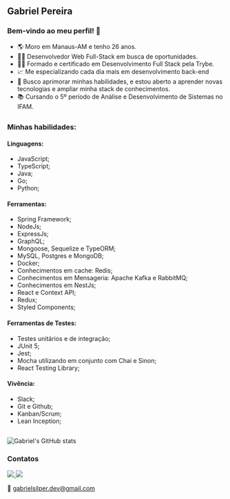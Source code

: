 ## Gabriel Pereira

### Bem-vindo ao meu perfil! 👋

- 🌎 Moro em Manaus-AM e tenho 26 anos.
- 👩‍💻 Desenvolvedor Web Full-Stack em busca de oportunidades.
- 🧑‍🎓 Formado e certificado em Desenvolvimento Full Stack pela Trybe.
- 📈 Me especializando cada dia mais em desenvolvimento back-end
- 🚀 Busco aprimorar minhas habilidades, e estou aberto a aprender novas tecnologias e ampliar minha stack de conhecimentos.
- 📚 Cursando o 5º período de Análise e Desenvolvimento de Sistemas no IFAM.

##

### Minhas habilidades:
#### Linguagens:
- JavaScript;
- TypeScript;
- Java;
- Go;
- Python;

#### Ferramentas:
- Spring Framework;
- NodeJs;
- ExpressJs;
- GraphQL;
- Mongoose, Sequelize e TypeORM;
- MySQL, Postgres e MongoDB;
- Docker;
- Conhecimentos em cache: Redis;
- Conhecimentos em Mensageria: Apache Kafka e RabbitMQ;
- Conhecimentos em NestJs;
- React e Context API;
- Redux;
- Styled Components;

#### Ferramentas de Testes:
- Testes unitários e de integração;
- JUnit 5;
- Jest;
- Mocha utilizando em conjunto com Chai e Sinon;
- React Testing Library;

#### Vivência:
- Slack;
- Git e Github;
- Kanban/Scrum;
- Lean Inception;


##

![Gabriel's GitHub stats](https://github-readme-stats.vercel.app/api?username=GabrielSilper&show_icons=true&theme=chartreuse-dark)

### Contatos

<div>
<a href="https://www.linkedin.com/in/gabrielsilper/details/skills/">
  <img src="https://img.shields.io/badge/LinkedIn-0077B5?style=for-the-badge&logo=linkedin&logoColor=white">
</a>
  
<a href="https://api.whatsapp.com/send/?phone=5592994123467&text&type=phone_number&app_absent=0">
  <img src="https://img.shields.io/badge/WhatsApp-25D366?style=for-the-badge&logo=whatsapp&logoColor=white">
</a>

📧 gabrielsilper.dev@gmail.com</b>

</div>
